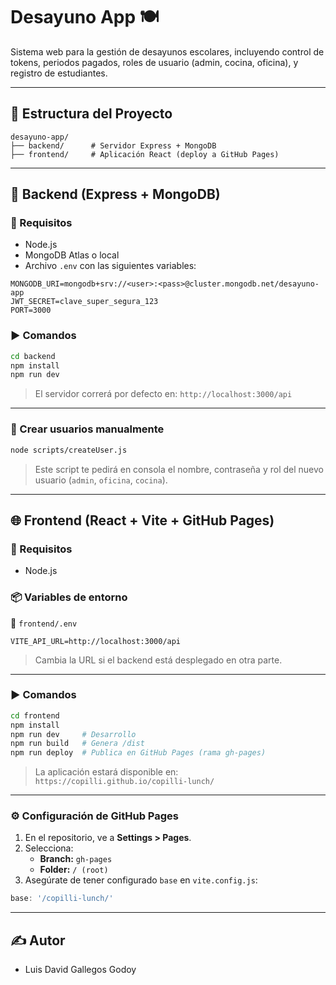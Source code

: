 # Desayuno App 🍽️

Sistema web para la gestión de desayunos escolares, incluyendo control de tokens, periodos pagados, roles de usuario (admin, cocina, oficina), y registro de estudiantes.

---

## 📁 Estructura del Proyecto

```
desayuno-app/
├── backend/      # Servidor Express + MongoDB
├── frontend/     # Aplicación React (deploy a GitHub Pages)
```

---

## 🚀 Backend (Express + MongoDB)

### 🔧 Requisitos

- Node.js
- MongoDB Atlas o local
- Archivo `.env` con las siguientes variables:

```env
MONGODB_URI=mongodb+srv://<user>:<pass>@cluster.mongodb.net/desayuno-app
JWT_SECRET=clave_super_segura_123
PORT=3000
```

### ▶️ Comandos

```bash
cd backend
npm install
npm run dev
```

> El servidor correrá por defecto en: `http://localhost:3000/api`

---

### 👤 Crear usuarios manualmente

```bash
node scripts/createUser.js
```

> Este script te pedirá en consola el nombre, contraseña y rol del nuevo usuario (`admin`, `oficina`, `cocina`).

---

## 🌐 Frontend (React + Vite + GitHub Pages)

### 🔧 Requisitos

- Node.js

### 📦 Variables de entorno

📁 `frontend/.env`

```env
VITE_API_URL=http://localhost:3000/api
```

> Cambia la URL si el backend está desplegado en otra parte.

---

### ▶️ Comandos

```bash
cd frontend
npm install
npm run dev     # Desarrollo
npm run build   # Genera /dist
npm run deploy  # Publica en GitHub Pages (rama gh-pages)
```

> La aplicación estará disponible en:  
> `https://copilli.github.io/copilli-lunch/`

---

### ⚙️ Configuración de GitHub Pages

1. En el repositorio, ve a **Settings > Pages**.
2. Selecciona:
   - **Branch:** `gh-pages`
   - **Folder:** `/ (root)`
3. Asegúrate de tener configurado `base` en `vite.config.js`:

```js
base: '/copilli-lunch/'
```

---

## ✍️ Autor

- Luis David Gallegos Godoy